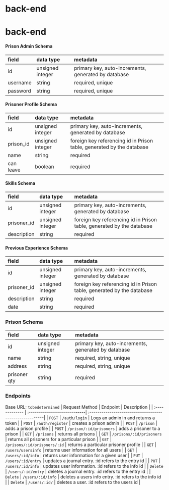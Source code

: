 # back-end

# back-end

#### Prison Admin Schema
| field    | data type        | metadata                                            |
| :------- | :--------------- | :-------------------------------------------------- |
| id       | unsigned integer | primary key, auto-increments, generated by database |
| username | string           | required, unique                                    |
| password | string           | required, unique                                    |

#### Prisoner Profile Schema
| field       | data type        | metadata                                                             |
| :---------- | :--------------- | :------------------------------------------------------------------- |
| id          | unsigned integer | primary key, auto-increments, generated by database                  |
| prison_id   | unsigned integer | foreign key referencing id in Prison table, generated by the database|
| name        | string           | required                                                             |
| can leave   | boolean          | required                                                             |

#### Skills Schema
| field       | data type        | metadata                                                             |
| :---------- | :--------------- | :------------------------------------------------------------------- |
| id          | unsigned integer | primary key, auto-increments, generated by database                  |
| prisoner_id | unsigned integer | foreign key referencing id in Prison table, generated by the database|
| description | string           | required                                                             |

#### Previous Experience Schema
| field       | data type        | metadata                                                             |
| :---------- | :--------------- | :------------------------------------------------------------------- |
| id          | unsigned integer | primary key, auto-increments, generated by database                  |
| prisoner_id | unsigned integer | foreign key referencing id in Prison table, generated by the database|
| description | string           | required                                                             |
| date        | string           | required                                                             |

### Prison Schema
| field       | data type        | metadata                                                             |
| :---------- | :--------------- | :------------------------------------------------------------------- |
| id          | unsigned integer | primary key, auto-increments, generated by database                  |
| name        | string           | required, string, unique                                             |
| address     | string           | required, string, unique                                             |
| prisoner qty| string           | required                                                             |

### Endpoints
Base URL: `tobedetermined`
| Request Method | Endpoint                     | Description                                             |
| :------------- | :----------------------------| :-------------------------------------------------------|
| `POST`         | `/auth/login`                | Logs an admin in and returns a token                    |
| `POST`         | `/auth/register`             | creates a prison admin                                  |
| `POST`         | `/prison`                    | adds a prison profile                                   |
| `POST`         | `/prison/:id/prisoners`      | adds a prisoner to a prison                             |
| `GET`          | `/prisons`                   | returns all prisons                                     |
| `GET`          | `/prisons/:id/prisoners`     | returns all prisoners for a particular prison           |
| `GET`          | `/prisons/:id/prisoners/:id` | returns a particular prisoner profile                   |
| `GET`          | `/users/usersinfo`           | returns user information for all users                  |
| `GET`          | `/users/:id/info`            | returns user information for a given user               |
| `PUT`          | `/users/:id/entry`           | updates a journal entry. :id refers to the entry id     |
| `PUT`          | `/users/:id/info`            | updates user information. :id refers to the info id     |
| `Delete`       | `/users/:id/entry`           | deletes a journal entry. :id refers to the entry id     |
| `Delete`       | `/users/:id/info`            | deletes a users info entry. :id refers to the info id   |
| `Delete`       | `/users/:id/`                |  deletes a user. :id refers to the users id             |
